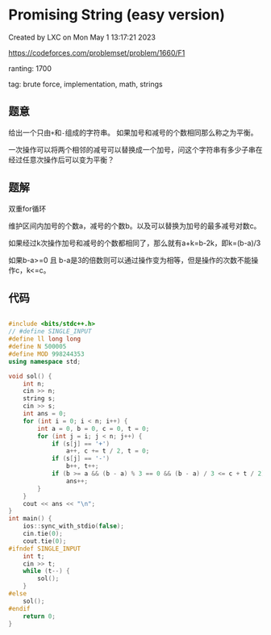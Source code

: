 # Promising String (easy version)

Created by LXC on Mon May  1 13:17:21 2023

https://codeforces.com/problemset/problem/1660/F1

ranting: 1700

tag: brute force, implementation, math, strings

## 题意

给出一个只由`+`和`-`组成的字符串。 如果加号和减号的个数相同那么称之为平衡。

一次操作可以将两个相邻的减号可以替换成一个加号，问这个字符串有多少子串在经过任意次操作后可以变为平衡？


## 题解

双重for循环

维护区间内加号的个数a，减号的个数b。以及可以替换为加号的最多减号对数c。

如果经过k次操作加号和减号的个数都相同了，那么就有a+k=b-2k，即k=(b-a)/3

如果b-a>=0 且 b-a是3的倍数则可以通过操作变为相等，但是操作的次数不能操作c，k<=c。


## 代码

``` cpp

#include <bits/stdc++.h>
// #define SINGLE_INPUT
#define ll long long
#define N 500005
#define MOD 998244353
using namespace std;

void sol() {
    int n;
    cin >> n;
    string s;
    cin >> s;
    int ans = 0;
    for (int i = 0; i < n; i++) {
        int a = 0, b = 0, c = 0, t = 0;
        for (int j = i; j < n; j++) {
            if (s[j] == '+')
                a++, c += t / 2, t = 0;
            if (s[j] == '-')
                b++, t++;
            if (b >= a && (b - a) % 3 == 0 && (b - a) / 3 <= c + t / 2)
                ans++;
        }
    }
    cout << ans << "\n";
}
int main() {
    ios::sync_with_stdio(false);
    cin.tie(0);
    cout.tie(0);
#ifndef SINGLE_INPUT
    int t;
    cin >> t;
    while (t--) {
        sol();
    }
#else
    sol();
#endif
    return 0;
}

```
